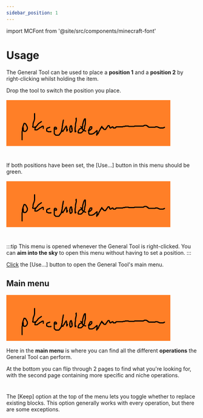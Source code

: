 ```yaml
---
sidebar_position: 1
---
```


import MCFont from '@site/src/components/minecraft-font'

# Usage

The General Tool can be used to place a **position 1** and a **position 2** by right-clicking whilst holding the item.

Drop the tool to switch the position you place.<br></br>
![Drop the tool to switch between these two](img/placeholder.png)
#
If both positions have been set, the <MCFont color="green">[Use...]</MCFont> button in this menu should be green.<br></br>
![The menu in question](img/placeholder.png)
#

:::tip
This menu is opened whenever the General Tool is right-clicked. You can **aim into the sky** to open this menu without having to set a position.
:::

[Click](../chat-menu-system) the <MCFont color="green">[Use...]</MCFont> button to open the General Tool's main menu.

## Main menu
![The main General Tool menu](img/placeholder.png)

Here in the **main menu** is where you can find all the different **operations** the General Tool can perform.

At the bottom you can flip through 2 pages to find what you're looking for, with the second page containing more specific and niche operations.
#
The <MCFont color="green">[Keep]</MCFont> option at the top of the menu lets you toggle whether to replace existing blocks. This option generally works with every operation, but there are some exceptions.
